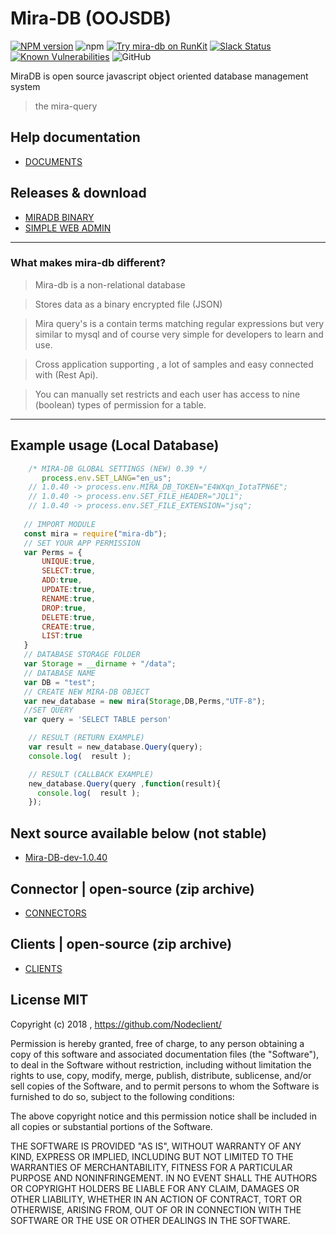# Mira-DB (OOJSDB)

[![NPM version][npm-image]][npm-url]
![npm](https://img.shields.io/npm/dt/mira-db)
[![Try mira-db on RunKit](https://badge.runkitcdn.com/mira-db.svg)](https://npm.runkit.com/mira-db)
[![Slack Status](https://img.shields.io/badge/slack-Nodeclient-blue.svg?longCache=true&style=flat)](https://join.slack.com/t/nodeclient/shared_invite/enQtNDg5NzE0MjQyNTMyLTE3ZTdkMDQ0ODEzZThmNDQ3NjhhZGMwZWQ4MDI0YTI2MDEwOTQ3YjVjZmUyY2FmZTlhN2IwMDYwNmI4YjhjNzk)
[![Known Vulnerabilities](https://snyk.io/test/npm/mira-db/badge.svg)](https://snyk.io/test/npm/mira-db)
![GitHub](https://img.shields.io/github/license/mashape/apistatus.svg)

MiraDB is open source javascript object oriented database management system 
> the mira-query

## Help documentation
* [DOCUMENTS][df9]

## Releases & download
* [MIRADB BINARY][df15]
* [SIMPLE WEB ADMIN][df14] 


----
### What makes mira-db different?
 > Mira-db is a non-relational database

 > Stores data as a binary encrypted file (JSON)  
 
 > Mira query's is a contain terms matching regular expressions but very similar to mysql and of course very simple for developers to learn and use.

 > Cross application supporting , a lot of samples and easy connected with (Rest Api).
 
 > You can manually set restricts and each user has access to nine (boolean) types of permission for a table.
 
----


## Example usage (Local Database)

 ```js
     /* MIRA-DB GLOBAL SETTINGS (NEW) 0.39 */
        process.env.SET_LANG="en_us"; 
     // 1.0.40 -> process.env.MIRA_DB_TOKEN="E4WXqn_IotaTPN6E";   
     // 1.0.40 -> process.env.SET_FILE_HEADER="JQL1";          
     // 1.0.40 -> process.env.SET_FILE_EXTENSION="jsq";  
    
    // IMPORT MODULE
    const mira = require("mira-db");
    // SET YOUR APP PERMISSION
    var Perms = { 
        UNIQUE:true,
        SELECT:true,
        ADD:true,
        UPDATE:true,
        RENAME:true,
        DROP:true,
        DELETE:true,
        CREATE:true,
        LIST:true 
    }
    // DATABASE STORAGE FOLDER
    var Storage = __dirname + "/data";
    // DATABASE NAME
    var DB = "test";
    // CREATE NEW MIRA-DB OBJECT
    var new_database = new mira(Storage,DB,Perms,"UTF-8");
    //SET QUERY
    var query = 'SELECT TABLE person'
```
```js    
    // RESULT (RETURN EXAMPLE)
    var result = new_database.Query(query);  
    console.log(  result );
```  
```js    
    // RESULT (CALLBACK EXAMPLE)
    new_database.Query(query ,function(result){
      console.log(  result );
    });            
```  

## Next source available below (not stable)
* [Mira-DB-dev-1.0.40][df200]

## Connector | open-source (zip archive)
* [CONNECTORS][df1]

## Clients | open-source (zip archive)
* [CLIENTS][df2]


## License MIT

Copyright (c) 2018 , https://github.com/Nodeclient/

Permission is hereby granted, free of charge, to any person obtaining
a copy of this software and associated documentation files (the
"Software"), to deal in the Software without restriction, including
without limitation the rights to use, copy, modify, merge, publish,
distribute, sublicense, and/or sell copies of the Software, and to
permit persons to whom the Software is furnished to do so, subject to
the following conditions:

The above copyright notice and this permission notice shall be
included in all copies or substantial portions of the Software.

THE SOFTWARE IS PROVIDED "AS IS", WITHOUT WARRANTY OF ANY KIND,
EXPRESS OR IMPLIED, INCLUDING BUT NOT LIMITED TO THE WARRANTIES OF
MERCHANTABILITY, FITNESS FOR A PARTICULAR PURPOSE AND
NONINFRINGEMENT. IN NO EVENT SHALL THE AUTHORS OR COPYRIGHT HOLDERS BE
LIABLE FOR ANY CLAIM, DAMAGES OR OTHER LIABILITY, WHETHER IN AN ACTION
OF CONTRACT, TORT OR OTHERWISE, ARISING FROM, OUT OF OR IN CONNECTION
WITH THE SOFTWARE OR THE USE OR OTHER DEALINGS IN THE SOFTWARE.

   [df142]: <https://github.com/Nodeclient/Mira-DB/blob/master/language/readme.md>
   [df141]: <https://github.com/Nodeclient/Mira-DB/blob/master/language/sample.json>
   [df200]: <https://github.com/Nodeclient/Mira-DB/tree/master/sources/mira-dev-1.0.40>
   [df2]: <https://git.io/fpQur>
   [df1]: <https://git.io/fpQua>
   [df15]: <https://git.io/fpabN>
   [df14]: <https://nodeclient.github.io/helpdocs/#simple-admin-section>
   [df9]: <https://nodeclient.github.io/helpdocs/>

   [npm-image]: https://img.shields.io/npm/v/mira-db.svg?style=flat
   [npm-url]: https://npmjs.org/package/mira-db
   [downloads-image]: https://img.shields.io/npm/dm/mira-db.svg?style=flat
   [downloads-url]: https://npmjs.org/package/mira-db
